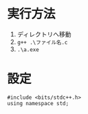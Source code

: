 # 実行方法
1. ディレクトリへ移動
2. `g++ .\ファイル名.c`
3. `.\a.exe`

# 設定
```
#include <bits/stdc++.h>
using namespace std;
```